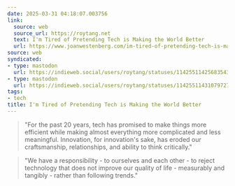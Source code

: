 ```yaml
---
date: 2025-03-31 04:18:07.003756
link:
  source: web
  source_url: https://roytang.net
  text: I'm Tired of Pretending Tech is Making the World Better
  url: https://www.joanwestenberg.com/im-tired-of-pretending-tech-is-making-the-world-better/
source: web
syndicated:
- type: mastodon
  url: https://indieweb.social/users/roytang/statuses/114255114256835439
- type: mastodon
  url: https://indieweb.social/users/roytang/statuses/114255114310797275
tags:
- tech
title: I'm Tired of Pretending Tech is Making the World Better
---
```


> "For the past 20 years, tech has promised to make things more efficient while making almost everything more complicated and less meaningful. Innovation, for innovation's sake, has eroded our craftsmanship, relationships, and ability to think critically."

> "We have a responsibility - to ourselves and each other - to reject technology that does not improve our quality of life - measurably and tangibly - rather than following trends."